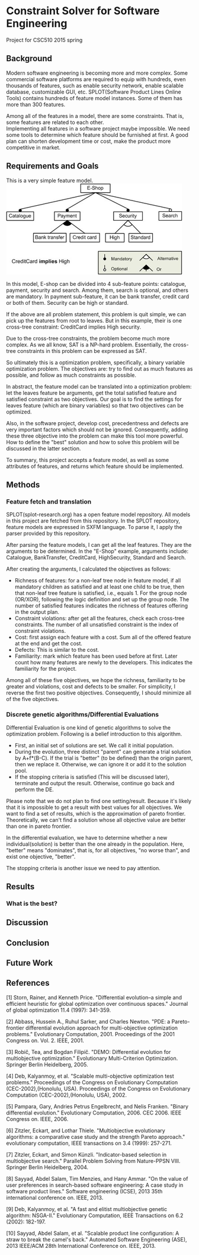 ﻿# Constraint Solver for Software Engineering
Project for CSC510 2015 spring

## Background
Modern software engineering is becoming more and more complex. Some commercial software platforms are required to equip with hundreds, even thousands of features, such as enable security network, enable scalable database, customizable GUI, etc. SPLOT(Software Product Lines Online Tools) contains hundreds of feature model instances. Some of them has more than 300 features.  

Among all of the features in a model, there are some constraints. That is, some features are related to each other.  
Implementing all features in a software project maybe impossible. We need some tools to determine which feature should be furnished at first. A good plan can shorten development time or cost, make the product more competitive in market.

## Requirements and Goals
This is a very simple feature model.
![feature1](./img/eshopmodel.jpg)

In this model, E-shop can be divided into 4 sub-feature points: catalogue, payment, security and search. Among them, search is optional, and others are mandatory. In payment sub-feature, it can be bank transfer, credit card or both of them. Security can be high or standard.  

If the above are all problem statement, this problem is quit simple, we can pick up the features from root to leaves. But in this example, their is one cross-tree constraint: CreditCard implies High security.  

Due to the cross-tree constraints, the problem become much more complex. As we all know, SAT is a NP-hard problem. Essentially, the cross-tree constraints in this problem can be expressed as SAT.

So ultimately this is a optimization problem, specifically, a binary variable optimization problem. The objectives are: try to find out as much features as possible, and follow as much constraints as possible.

In abstract, the feature model can be translated into a optimization problem: let the leaves feature be arguments, get the total satisfied feature and satisfied constraint as two objectives. Our goal is to find the settings for leaves feature (which are binary variables) so that two objectives can be optimized.

Also, in the software project, develop cost, precedentness and defects are very important factors which should not be ignored. Consequently, adding these three objective into the problem can make this tool more powerful. How to define the "best" solution and how to solve this problem will be discussed in the latter section.

To summary, this project accepts a feature model, as well as some attributes of features, and returns which feature should be implemented.

## Methods
### Feature fetch and translation
SPLOT(splot-research.org) has a open feature model repository. All models in this project are fetched from this repository. In the SPLOT repository, feature models are expressed in SXFM language. To parse it, I apply the parser provided by this repository.

After parsing the feature models, I can get all the leaf features. They are the arguments to be determined. In the "E-Shop" example, arguments include: Catalogue, BankTransfer, CreditCard, HighSecurity, Standard and Search.

After creating the arguments, I calculated the objectives as follows:
-  Richness of features: for a non-leaf tree node in feature model, if all mandatory children as satisfied and at least one child to be true, then that non-leaf tree feature is satisfied, i.e., equals 1. For the group node (OR/XOR), following the logic definition and set up the group node. The number of satisfied features indicates the richness of features offering in the output plan.
-  Constraint violations: after get all the features, check each cross-tree constraints. The number of all unsatisfied constraint is the index of constraint violations.
- Cost: first assign each feature with a cost. Sum all of the offered feature at the end and get the cost.
- Defects: This is similar to the cost. 
- Familiarity: mark which feature has been used before at first. Later count how many features are newly to the developers. This indicates the familiarity for the project.

Among all of these five objectives, we hope the richness, familiarity to be greater and violations, cost and defects to be smaller. For simplicity, I reverse the first two positive objectives. Consequently, I should minimize all of the five objectives.

### Discrete genetic algorithms/Differential Evaluations
Differential Evaluation is one kind of genetic algorithms to solve the optimization problem. Following is a belief introduction to this algorithm.

- First, an initial set of solutions are set. We call it initial population.
- During the evolution, three distinct "parent" can generate a trial solution by A+f*(B-C). If the trial is "better" (to be defined) than the origin parent, then we replace it. Otherwise, we can ignore it or add it to the solution pool.
- If the stopping criteria is satisfied (This will be discussed later), terminate and output the result. Otherwise, continue go back and perform the DE.

Please note that we do not plan to find one setting/result. Because it's likely that it is impossible to get a result with best values for all objectives. We want to find a set of results, which is the approximation of pareto frontier. Theoretically, we can't find a solution whose all objective value are better than one in pareto frontier.

In the differential evaluation, we have to determine whether a new individual(solution) is better than the one already in the population. Here, "better" means "dominates", that is, for all objectives, "no worse than", and exist one objective, "better".

The stopping criteria is another issue we need to pay attention. 

## Results
### What is the best?

## Discussion

## Conclusion

## Future Work

## References
[1] Storn, Rainer, and Kenneth Price. "Differential evolution–a simple and efficient heuristic for global optimization over continuous spaces." Journal of global optimization 11.4 (1997): 341-359. 

[2] Abbass, Hussein A., Ruhul Sarker, and Charles Newton. "PDE: a Pareto-frontier differential evolution approach for multi-objective optimization problems." Evolutionary Computation, 2001. Proceedings of the 2001 Congress on. Vol. 2. IEEE, 2001.  

[3] Robič, Tea, and Bogdan Filipič. "DEMO: Differential evolution for multiobjective optimization." Evolutionary Multi-Criterion Optimization. Springer Berlin Heidelberg, 2005.

[4] Deb, Kalyanmoy, et al. "Scalable multi-objective optimization test problems." Proceedings of the Congress on Evolutionary Computation (CEC-2002),(Honolulu, USA). Proceedings of the Congress on Evolutionary Computation (CEC-2002),(Honolulu, USA), 2002. 

[5] Pampara, Gary, Andries Petrus Engelbrecht, and Nelis Franken. "Binary differential evolution." Evolutionary Computation, 2006. CEC 2006. IEEE Congress on. IEEE, 2006.  

[6] Zitzler, Eckart, and Lothar Thiele. "Multiobjective evolutionary algorithms: a comparative case study and the strength Pareto approach." evolutionary computation, IEEE transactions on 3.4 (1999): 257-271.  

[7] Zitzler, Eckart, and Simon Künzli. "Indicator-based selection in multiobjective search." Parallel Problem Solving from Nature-PPSN VIII. Springer Berlin Heidelberg, 2004.  

[8] Sayyad, Abdel Salam, Tim Menzies, and Hany Ammar. "On the value of user preferences in search-based software engineering: A case study in software product lines." Software engineering (ICSE), 2013 35th international conference on. IEEE, 2013.  

[9] Deb, Kalyanmoy, et al. "A fast and elitist multiobjective genetic algorithm: NSGA-II." Evolutionary Computation, IEEE Transactions on 6.2 (2002): 182-197.  

[10] Sayyad, Abdel Salam, et al. "Scalable product line configuration: A straw to break the camel's back." Automated Software Engineering (ASE), 2013 IEEE/ACM 28th International Conference on. IEEE, 2013.
